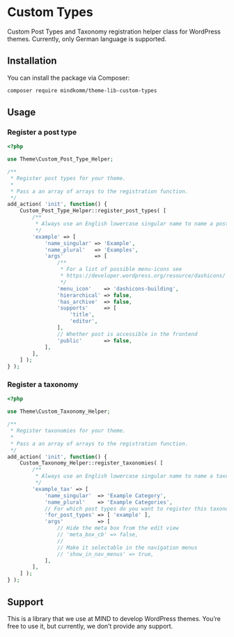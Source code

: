 # Custom Types

Custom Post Types and Taxonomy registration helper class for WordPress themes. Currently, only German language is supported.

## Installation

You can install the package via Composer:

```bash
composer require mindkomm/theme-lib-custom-types
```

## Usage

### Register a post type

```php
<?php

use Theme\Custom_Post_Type_Helper;

/**
 * Register post types for your theme.
 *
 * Pass a an array of arrays to the registration function.
 */
add_action( 'init', function() {
	Custom_Post_Type_Helper::register_post_types( [
		/**
		 * Always use an English lowercase singular name to name a post type.
		 */
		'example' => [
			'name_singular' => 'Example',
			'name_plural'   => 'Examples',
			'args'          => [
				/**
				 * For a list of possible menu-icons see
				 * https://developer.wordpress.org/resource/dashicons/
				 */
				'menu_icon'    => 'dashicons-building',
				'hierarchical' => false,
				'has_archive'  => false,
				'supports'     => [
					'title',
					'editor',
				],
				// Whether post is accessible in the frontend
				'public'       => false,
			],
		],
	] );
} );
```

### Register a taxonomy

```php
<?php

use Theme\Custom_Taxonomy_Helper;

/**
 * Register taxonomies for your theme.
 *
 * Pass a an array of arrays to the registration function.
 */
add_action( 'init', function() {
	Custom_Taxonomy_Helper::register_taxonomies( [
		/**
		 * Always use an English lowercase singular name to name a taxonomy.
		 */
		'example_tax' => [
			'name_singular'  => 'Example Category',
			'name_plural'    => 'Example Categories',
			// For which post types do you want to register this taxonomy?
			'for_post_types' => [ 'example' ],
			'args'           => [
				// Hide the meta box from the edit view
				// 'meta_box_cb' => false,
				//
				// Make it selectable in the navigation menus
				// 'show_in_nav_menus' => true,
			],
		],
	] );
} );
```

## Support

This is a library that we use at MIND to develop WordPress themes. You’re free to use it, but currently, we don’t provide any support. 
